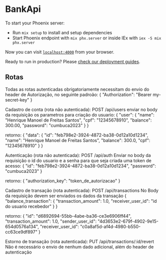 # BankApi

To start your Phoenix server:

  * Run `mix setup` to install and setup dependencies
  * Start Phoenix endpoint with `mix phx.server` or inside IEx with `iex -S mix phx.server`

Now you can visit [`localhost:4000`](http://localhost:4000) from your browser.

Ready to run in production? Please [check our deployment guides](https://hexdocs.pm/phoenix/deployment.html).

## Rotas
Todas as rotas autenticadas obrigatoriamente necessitam do envio do header de Autorização, no seguinte padroão:
{
  "Authorization": "Bearer my-secret-key"
}


Cadastro de conta (rota não autenticada): POST /api/users
enviar no body da requisição os parametros para criação do usuario:
{
  "user": {
    "name": "Henrique Manoel de Freitas Santos",
    "cpf": "12345678910",
    "balance": 300.00,
    "password": "cumbuca2023"
  }
}

retorno: 
{
    "data": {
        "id": "feb798e2-3924-4872-ba38-0d12a10d1234",
        "name": "Henrique Manoel de Freitas Santos",
        "balance": 300.0,
        "cpf": "12345678910"
    }
}

Autenticação (rota não autenticada): POST /api/auth
Enviar no body da requisição o id do usuario e a senha para que seja criada uma token de acesso:
{
  "id": "feb798e2-3924-4872-ba38-0d12a10d1234",
  "password": "cumbuca2023"
}

retorno:
{
    "authorization_key": "token_de_autorizacao"
}

Cadastro de transação (rota autenticada): POST /api/transactions
No Body da requisição devem ser enviados os dados da transação
{
  "balance_transaction": {
      "transaction_amount": 1.0,
      "receiver_user_id": "id do usuario recebedor"
  }
}

retorno:
{
    "id": "d6892694-55bb-4abe-ba36-ce3e6906ff44",
    "transaction_amount": 1.0,
    "sender_user_id": "4d3653e2-679f-4902-9e15-654d0576a134",
    "receiver_user_id": "c0a8af5d-af4d-4980-b550-cc63ce9df897"
}


Estorno de transação (rota autenticada): PUT /api/transactions/:id/revert
Não é necessário o envio de nenhum dado adicional, além do header de autenticação
